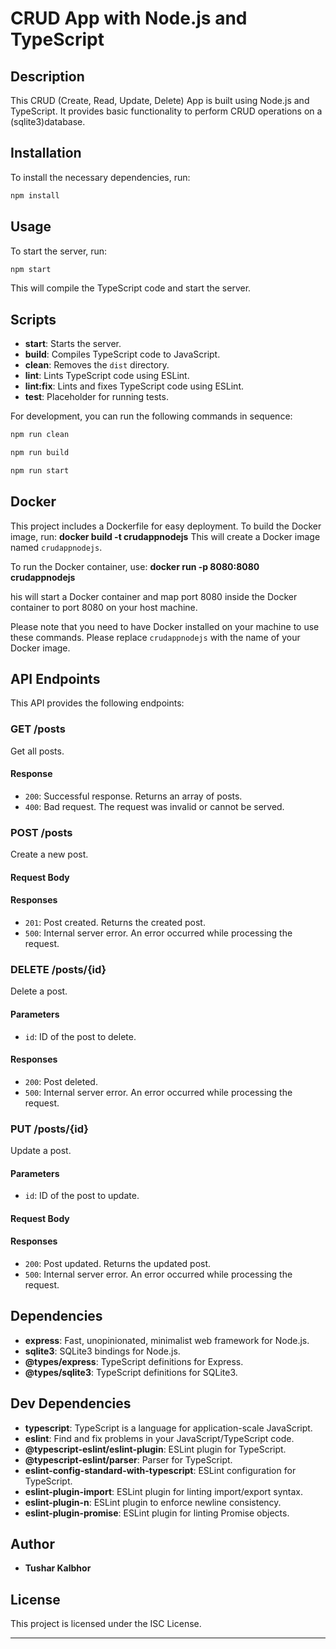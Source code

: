 
# CRUD App with Node.js and TypeScript

## Description

This CRUD (Create, Read, Update, Delete) App is built using Node.js and TypeScript. It provides basic functionality to perform CRUD operations on a (sqlite3)database.

## Installation

To install the necessary dependencies, run:

```bash
npm install
```

## Usage

To start the server, run:

```bash
npm start
```

This will compile the TypeScript code and start the server.

## Scripts

- **start**: Starts the server.
- **build**: Compiles TypeScript code to JavaScript.
- **clean**: Removes the `dist` directory.
- **lint**: Lints TypeScript code using ESLint.
- **lint:fix**: Lints and fixes TypeScript code using ESLint.
- **test**: Placeholder for running tests.


For development, you can run the following commands in sequence:

```bash
npm run clean
```

```bash
npm run build
```

```bash
npm run start
```

## Docker

This project includes a Dockerfile for easy deployment. To build the Docker image,
run: **docker build -t crudappnodejs**
This will create a Docker image named `crudappnodejs`.

To run the Docker container, use:
**docker run -p 8080:8080 crudappnodejs**

his will start a Docker container and map port 8080 inside the Docker container to port 8080 on your host machine.

Please note that you need to have Docker installed on your machine to use these commands.
Please replace `crudappnodejs` with the name of your Docker image.

## API Endpoints

This API provides the following endpoints:

### GET /posts

Get all posts.

#### Response

- `200`: Successful response. Returns an array of posts.
- `400`: Bad request. The request was invalid or cannot be served.

### POST /posts

Create a new post.

#### Request Body
#### Responses

- `201`: Post created. Returns the created post.
- `500`: Internal server error. An error occurred while processing the request.

### DELETE /posts/{id}

Delete a post.

#### Parameters

- `id`: ID of the post to delete.

#### Responses

- `200`: Post deleted.
- `500`: Internal server error. An error occurred while processing the request.

### PUT /posts/{id}

Update a post.

#### Parameters

- `id`: ID of the post to update.

#### Request Body

#### Responses

- `200`: Post updated. Returns the updated post.
- `500`: Internal server error. An error occurred while processing the request.
## Dependencies

- **express**: Fast, unopinionated, minimalist web framework for Node.js.
- **sqlite3**: SQLite3 bindings for Node.js.
- **@types/express**: TypeScript definitions for Express.
- **@types/sqlite3**: TypeScript definitions for SQLite3.

## Dev Dependencies

- **typescript**: TypeScript is a language for application-scale JavaScript.
- **eslint**: Find and fix problems in your JavaScript/TypeScript code.
- **@typescript-eslint/eslint-plugin**: ESLint plugin for TypeScript.
- **@typescript-eslint/parser**: Parser for TypeScript.
- **eslint-config-standard-with-typescript**: ESLint configuration for TypeScript.
- **eslint-plugin-import**: ESLint plugin for linting import/export syntax.
- **eslint-plugin-n**: ESLint plugin to enforce newline consistency.
- **eslint-plugin-promise**: ESLint plugin for linting Promise objects.

## Author

- **Tushar Kalbhor**

## License

This project is licensed under the ISC License.

---
